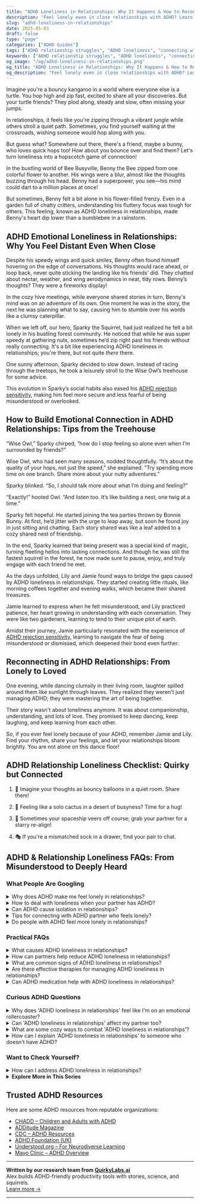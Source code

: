 ```yaml
---
title: "ADHD Loneliness in Relationships: Why It Happens & How to Reconnect Emotionally"
description: "Feel lonely even in close relationships with ADHD? Learn why it happens, how to communicate better, and build deeper emotional connections that truly nourish you."
slug: "adhd-loneliness-in-relationships"
date: 2025-05-03
draft: false
type: "page"
categories: ["ADHD Guides"]
tags: ["ADHD relationship struggles", "ADHD loneliness", "connecting with ADHD partners", "managing ADHD emotions", "overcoming ADHD isolation", "ADHD communication tips", "emotional connection in ADHD"]
keywords: ["ADHD relationship struggles", "ADHD loneliness", "connecting with ADHD partners", "managing ADHD emotions", "overcoming ADHD isolation", "ADHD communication tips", "emotional connection in ADHD"]
og_image: "/og/adhd-loneliness-in-relationships.png"
og_title: "ADHD Loneliness in Relationships: Why It Happens & How to Reconnect Emotionally"
og_description: "Feel lonely even in close relationships with ADHD? Learn why it happens, how to communicate better, and build deeper emotional connections that truly nourish you."
---
```


Imagine you're a bouncy kangaroo in a world where everyone else is a turtle. You hop high and zip fast, excited to share all your discoveries. But your turtle friends? They plod along, steady and slow, often missing your jumps.

In relationships, it feels like you're zipping through a vibrant jungle while others stroll a quiet path. Sometimes, you find yourself waiting at the crossroads, wishing someone would hop along with you.

But guess what? Somewhere out there, there's a friend, maybe a bunny, who loves quick hops too! How about you bounce over and find them? Let's turn loneliness into a hopscotch game of connection!

In the bustling world of Bee Busyville, Benny the Bee zipped from one colorful flower to another. His wings were a blur, almost like the thoughts buzzing through his head. Benny had a superpower, you see—his mind could dart to a million places at once!

But sometimes, Benny felt a bit alone in his flower-filled frenzy. Even in a garden full of chatty critters, understanding his fluttery focus was tough for others. This feeling, known as ADHD loneliness in relationships, made Benny's heart dip lower than a bumblebee in a rainstorm.

## ADHD Emotional Loneliness in Relationships: Why You Feel Distant Even When Close

Despite his speedy wings and quick smiles, Benny often found himself hovering on the edge of conversations. His thoughts would race ahead, or loop back, never quite sticking the landing like his friends' did. They chatted about nectar, weather, and wing aerodynamics in neat, tidy rows. Benny’s thoughts? They were a fireworks display!

In the cozy hive meetings, while everyone shared stories in turn, Benny's mind was on an adventure of its own. One moment he was in the story, the next he was planning what to say, causing him to stumble over his words like a clumsy caterpillar.

When we left off, our hero, Sparky the Squirrel, had just realized he felt a bit lonely in his bustling forest community. He noticed that while he was super speedy at gathering nuts, sometimes he’d zip right past his friends without really connecting. It's a bit like experiencing ADHD loneliness in relationships; you're there, but not quite *there* there.

One sunny afternoon, Sparky decided to slow down. Instead of racing through the treetops, he took a leisurely stroll to the Wise Owl’s treehouse for some advice.

This evolution in Sparky’s social habits also eased his [ADHD rejection sensitivity](/pages/adhd-rejection-sensitivity/), making him feel more secure and less fearful of being misunderstood or overlooked.

## How to Build Emotional Connection in ADHD Relationships: Tips from the Treehouse

“Wise Owl,” Sparky chirped, “how do I stop feeling so alone even when I’m surrounded by friends?”

Wise Owl, who had seen many seasons, nodded thoughtfully. “It’s about the quality of your hops, not just the speed,” she explained. “Try spending more time on one branch. Share more about your nutty adventures.”

Sparky blinked. “So, I should talk more about what I’m doing and feeling?”

“Exactly!” hooted Owl. “And listen too. It’s like building a nest, one twig at a time.”

Sparky felt hopeful. He started joining the tea parties thrown by Bonnie Bunny. At first, he’d jitter with the urge to leap away, but soon he found joy in just sitting and chatting. Each story shared was like a leaf added to a cozy shared nest of friendship.

In the end, Sparky learned that being present was a special kind of magic, turning fleeting hellos into lasting connections. And though he was still the fastest squirrel in the forest, he now made sure to pause, enjoy, and truly engage with each friend he met.

As the days unfolded, Lily and Jamie found ways to bridge the gaps caused by ADHD loneliness in relationships. They started creating little rituals, like morning coffees together and evening walks, which became their shared treasures.

Jamie learned to express when he felt misunderstood, and Lily practiced patience, her heart growing in understanding with each conversation. They were like two gardeners, learning to tend to their unique plot of earth.

Amidst their journey, Jamie particularly resonated with the experience of [ADHD rejection sensitivity](/pages/adhd-rejection-sensitivity/), learning to navigate the fear of being misunderstood or dismissed, which deepened their bond even further.

## Reconnecting in ADHD Relationships: From Lonely to Loved

One evening, while dancing clumsily in their living room, laughter spilled around them like sunlight through leaves. They realized they weren't just managing ADHD; they were mastering the art of being together.

Their story wasn't about loneliness anymore. It was about companionship, understanding, and lots of love. They promised to keep dancing, keep laughing, and keep learning from each other.

So, if you ever feel lonely because of your ADHD, remember Jamie and Lily. Find your rhythm, share your feelings, and let your relationships bloom brightly. You are not alone on this dance floor!

## ADHD Relationship Loneliness Checklist: Quirky but Connected

1. 🎈 Imagine your thoughts as bouncy balloons in a quiet room. Share them!

2. 🌻 Feeling like a solo cactus in a desert of busyness? Time for a hug!

3. 🚀 Sometimes your spaceship veers off course; grab your partner for a starry re-align!

4. 🎭 If you're a mismatched sock in a drawer, find your pair to chat.

## ADHD & Relationship Loneliness FAQs: From Misunderstood to Deeply Heard

### What People Are Googling

<details><summary>Why does ADHD make me feel lonely in relationships?</summary><p>Feeling lonely in relationships when you have ADHD is quite common, and it's important to know you're not alone in this experience. ADHD can sometimes make it challenging to maintain consistent communication and emotional engagement, which might leave you feeling out of sync with your partner. Additionally, misunderstandings due to differences in attention and focus can contribute to feeling isolated or disconnected. Remember, open communication about your feelings and experiences with ADHD can help bridge this gap and strengthen your relationships.</p></details>
<details><summary>How to deal with loneliness when your partner has ADHD?</summary><p>Navigating a relationship where your partner has ADHD can sometimes feel lonely, but remember, you're not alone in these feelings. A good start is to openly communicate with your partner about your needs and feelings, which can often be overlooked when focusing on ADHD challenges. Joining support groups or forums can also provide camaraderie and understanding from others in similar situations. Lastly, ensure to carve out time for self-care and hobbies that fulfill you, keeping your emotional well-being nurtured.</p></details>
<details><summary>Can ADHD cause isolation in relationships?</summary><p>Absolutely, feeling isolated in relationships can sometimes be a part of living with ADHD. This might happen because ADHD can make it tricky to pick up on social cues or stick to conversations, which can lead to misunderstandings or feeling out of step with others. It’s important to remember that you’re not alone in this experience, and many find that openly discussing their ADHD with friends and loved ones can help bridge those gaps. Gentle communication about your needs and experiences can build stronger, more understanding connections.</p></details>
<details><summary>Tips for connecting with ADHD partner who feels lonely?</summary><p>Connecting with a partner who has ADHD and feels lonely can be approached with empathy and creativity. Start by setting aside quality time to engage in activities that both of you enjoy, which can help your partner feel more connected and understood. Open communication is key, so make sure to actively listen and express your feelings honestly, which can help bridge any emotional gaps. Lastly, small gestures like leaving notes or sending thoughtful messages can make a big difference in making your partner feel loved and valued.</p></details>
<details><summary>Do people with ADHD feel more lonely in relationships?</summary><p>Absolutely, feeling lonely even when you’re in a relationship is a common experience for many with ADHD. The unique way your brain handles emotions, communication, and social interactions can sometimes make you feel out of sync with your partner. It's important to remember that you're not alone in feeling this way, and it's okay to express these feelings to your partner. Together, you can explore ways to bridge the gap, ensuring both of you feel understood and closely connected.</p></details>



### Practical FAQs

<details><summary>What causes ADHD loneliness in relationships?</summary><p>Experiencing loneliness in relationships when you have ADHD can often stem from feeling misunderstood or not fully accepted for your unique way of processing and interacting with the world. It might also arise from difficulties in maintaining consistent communication or managing emotions, which can sometimes lead to misunderstandings or feelings of isolation even when you're physically close to others. Remember, your experiences and feelings are valid, and it's important to communicate openly with your loved ones about your needs and challenges. Building a support network of people who understand or share similar experiences can also be incredibly comforting and empowering.</p></details>
<details><summary>How can partners help reduce ADHD loneliness in relationships?</summary><p>Partners can play a wonderfully supportive role in addressing the feelings of loneliness that sometimes accompany ADHD. A cozy start could be regularly setting aside time for open conversations where both partners can share their feelings without judgment—this builds understanding and closeness. Engaging in activities together that both enjoy can also strengthen the bond, making the person with ADHD feel more connected and supported. Lastly, learning about ADHD together can demystify many aspects of the condition, fostering empathy and reducing feelings of isolation.</p></details>
<details><summary>What are common signs of ADHD loneliness in relationships?</summary><p>Feeling lonely in relationships, even when surrounded by loved ones, is a common experience for many with ADHD. You might find yourself feeling misunderstood or out of sync with your partner, which can deepen feelings of isolation. It's also typical to experience a sense of emotional detachment or frustration when you feel that your unique needs or communication style aren't being recognized or appreciated. Remember, you're not alone in these feelings, and discussing them openly with your partner or a supportive friend can be a comforting first step toward bridging those gaps.</p></details>
<details><summary>Are there effective therapies for managing ADHD loneliness in relationships?</summary><p>Absolutely, there are several effective therapies that can help manage feelings of loneliness in relationships when you have ADHD. Cognitive Behavioral Therapy (CBT), for instance, is a wonderful approach that focuses on changing unhelpful thinking and behavior patterns, and it can be particularly useful in improving communication skills and relationship dynamics. Additionally, couples therapy can be a great resource, providing a safe space for both partners to better understand each other's experiences and needs. It’s important to remember that seeking help is a sign of strength and a step towards building stronger, more connected relationships.</p></details>
<details><summary>Can ADHD medication help with ADHD loneliness in relationships?</summary><p>Absolutely, ADHD medication can be a valuable tool in managing some of the challenges that might contribute to feelings of loneliness in relationships. By improving focus and reducing impulsivity, medication may help you engage more fully with your partner and enhance your communication skills. This can lead to deeper connections and a stronger bond. Remember, while medication is helpful, combining it with therapy and good communication strategies can make an even bigger difference in your relationship.</p></details>



### Curious ADHD Questions

<details><summary>Why does 'ADHD loneliness in relationships' feel like I'm on an emotional rollercoaster?</summary><p>Oh, that feeling is really tough, isn't it? When you have ADHD, your mind is often buzzing with a whirlwind of thoughts and emotions which can sometimes make you feel out of sync with others, even those closest to you. This can lead to feelings of loneliness because it seems like no one quite understands your unique way of experiencing the world. Remember, it's okay to feel this way, and talking about these feelings with your partner or a close friend can often help bridge that gap. You're not alone in this ride.</p></details>
<details><summary>Can 'ADHD loneliness in relationships' affect my partner too?</summary><p>Absolutely, it's completely understandable to be concerned about how ADHD-related loneliness can impact both you and your partner. This type of loneliness isn't just about being alone; it's often about feeling misunderstood or out of sync with those around you, including your partner. Your partner might also feel isolated or helpless if they're unsure how to support you or connect with what you're experiencing. Opening up a heartfelt conversation about these feelings can really help both of you feel more connected and understood—it's a wonderful step towards nurturing your relationship.</p></details>
<details><summary>What are some cozy ways to combat 'ADHD loneliness in relationships'?</summary><p>Feeling a sense of loneliness in relationships when you have ADHD can be tough, but there are some cozy and comforting ways to reconnect. Consider setting up a regular date night where you can engage in low-pressure activities that both of you enjoy, like watching a favorite movie or cooking a meal together. Creating a small, intimate space in your home where you can talk, share feelings, or even do separate activities together can make a big difference. Remember, open communication about your needs and feelings can help bridge any gaps, making you feel more connected and less alone.</p></details>
<details><summary>How can I explain 'ADHD loneliness in relationships' to someone who doesn't have ADHD?</summary><p>Absolutely, discussing ADHD loneliness in relationships can be really important for understanding each other better. You could explain it as sometimes feeling isolated or misunderstood because the way you experience time, emotions, and interactions can be quite different from someone without ADHD. It's not about being physically alone, but more about feeling a gap when your feelings and experiences aren't fully grasped by others, even those closest to you. A good analogy might be like everyone is reading from a script in a language that sometimes feels foreign to you, even though you deeply wish to speak it fluently.</p></details>



### Want to Check Yourself?

<details><summary>How can I address ADHD loneliness in relationships?</summary><p>Feeling lonely in relationships, especially when you have ADHD, can be really tough, but remember you're not alone in this. It's important to openly communicate your feelings and experiences with your partner or friends, as this can help bridge understanding gaps. Consider joining support groups or communities where you can connect with others who share similar experiences with ADHD. These spaces can offer both support and practical advice, enhancing your relationships and lessening feelings of loneliness.</p></details>

<script type="application/ld+json">
{
  "@context": "https://schema.org",
  "@type": "FAQPage",
  "mainEntity": [
    {
      "@type": "Question",
      "name": "Why does ADHD make me feel lonely in relationships?",
      "acceptedAnswer": {
        "@type": "Answer",
        "text": "Feeling lonely in relationships when you have ADHD is quite common, and it's important to know you're not alone in this experience. ADHD can sometimes make it challenging to maintain consistent communication and emotional engagement, which might leave you feeling out of sync with your partner. Additionally, misunderstandings due to differences in attention and focus can contribute to feeling isolated or disconnected. Remember, open communication about your feelings and experiences with ADHD can help bridge this gap and strengthen your relationships."
      }
    },
    {
      "@type": "Question",
      "name": "How to deal with loneliness when your partner has ADHD?",
      "acceptedAnswer": {
        "@type": "Answer",
        "text": "Navigating a relationship where your partner has ADHD can sometimes feel lonely, but remember, you're not alone in these feelings. A good start is to openly communicate with your partner about your needs and feelings, which can often be overlooked when focusing on ADHD challenges. Joining support groups or forums can also provide camaraderie and understanding from others in similar situations. Lastly, ensure to carve out time for self-care and hobbies that fulfill you, keeping your emotional well-being nurtured."
      }
    },
    {
      "@type": "Question",
      "name": "Can ADHD cause isolation in relationships?",
      "acceptedAnswer": {
        "@type": "Answer",
        "text": "Absolutely, feeling isolated in relationships can sometimes be a part of living with ADHD. This might happen because ADHD can make it tricky to pick up on social cues or stick to conversations, which can lead to misunderstandings or feeling out of step with others. It\u2019s important to remember that you\u2019re not alone in this experience, and many find that openly discussing their ADHD with friends and loved ones can help bridge those gaps. Gentle communication about your needs and experiences can build stronger, more understanding connections."
      }
    },
    {
      "@type": "Question",
      "name": "Tips for connecting with ADHD partner who feels lonely?",
      "acceptedAnswer": {
        "@type": "Answer",
        "text": "Connecting with a partner who has ADHD and feels lonely can be approached with empathy and creativity. Start by setting aside quality time to engage in activities that both of you enjoy, which can help your partner feel more connected and understood. Open communication is key, so make sure to actively listen and express your feelings honestly, which can help bridge any emotional gaps. Lastly, small gestures like leaving notes or sending thoughtful messages can make a big difference in making your partner feel loved and valued."
      }
    },
    {
      "@type": "Question",
      "name": "Do people with ADHD feel more lonely in relationships?",
      "acceptedAnswer": {
        "@type": "Answer",
        "text": "Absolutely, feeling lonely even when you\u2019re in a relationship is a common experience for many with ADHD. The unique way your brain handles emotions, communication, and social interactions can sometimes make you feel out of sync with your partner. It's important to remember that you're not alone in feeling this way, and it's okay to express these feelings to your partner. Together, you can explore ways to bridge the gap, ensuring both of you feel understood and closely connected."
      }
    }
  ]
}
</script>
<script type="application/ld+json">
{
  "@context": "https://schema.org",
  "@type": "Article",
  "author": {
    "@type": "Person",
    "name": "QuirkyLabs",
    "url": "https://quirkylabs.ai/about"
  },
  "headline": "\"End ADHD Loneliness in Relationships \u2013 Find Joy & Connection!\"",
  "mainEntityOfPage": "https://blog.quirkylabs.ai/pages/adhd-loneliness-in-relationships/",
  "datePublished": "2025-05-03"
}
</script>
<script type="application/ld+json">
{
  "@context": "https://schema.org",
  "@type": "BreadcrumbList",
  "itemListElement": [
    {
      "@type": "ListItem",
      "position": 1,
      "name": "Home",
      "item": "https://quirkylabs.ai/"
    },
    {
      "@type": "ListItem",
      "position": 2,
      "name": "Blog",
      "item": "https://blog.quirkylabs.ai/"
    },
    {
      "@type": "ListItem",
      "position": 3,
      "name": "\"End ADHD Loneliness in Relationships \u2013 Find Joy & Connection!\"",
      "item": "https://blog.quirkylabs.ai/pages/adhd-loneliness-in-relationships/"
    }
  ]
}
</script>

<details>
<summary><strong>Explore More in This Series</strong></summary>

- [Adhd Rejection Sensitivity](/pages/adhd-rejection-sensitivity/)
- [Adhd Need For Connection](/pages/adhd-need-for-connection/)
- [Adhd Social Burnout](/pages/adhd-social-burnout/)
- [Adhd Dont Fit In](/pages/adhd-dont-fit-in/)
- [Adhd Nobody Gets My Brain](/pages/adhd-nobody-gets-my-brain/)
- [Adhd No One Understands Me](/pages/adhd-no-one-understands-me/)
- [Adhd Feel Alone](/pages/adhd-feel-alone/)
- [Adhd Connection Overwhelm](/pages/adhd-connection-overwhelm/)
</details>



## Trusted ADHD Resources

Here are some ADHD resources from reputable organizations:

- [CHADD – Children and Adults with ADHD](https://chadd.org)
- [ADDitude Magazine](https://www.additudemag.com)
- [CDC – ADHD Resources](https://www.cdc.gov/ncbddd/adhd)
- [ADHD Foundation (UK)](https://www.adhdfoundation.org.uk)
- [Understood.org – For Neurodiverse Learning](https://www.understood.org)
- [Mayo Clinic – ADHD Overview](https://www.mayoclinic.org/diseases-conditions/adhd)


---

**Written by our research team from [QuirkyLabs.ai](https://quirkylabs.ai)**  
Alex builds ADHD-friendly productivity tools with stories, science, and squirrels.  
[Learn more →](https://quirkylabs.ai)

---
